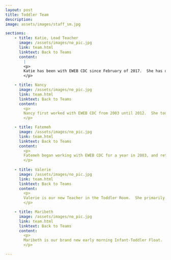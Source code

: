 ```yaml
---
layout: post
title: Toddler Team
description: 
image: assets/images/staff_sm.jpg

sections:
    - title: Katie, Lead Teacher
      image: /assets/images/no_pic.jpg
      link: team.html
      linktext: Back to Teams
      content:
        |
        <p>
        Katie has been with EWEB CDC since February of 2017.  She has over 9 years experience working with children and has taken numerous courses in Early Childhood Education at Lane Community College.  In her spare time, she loves to paint and dance.
        </p>

    - title: Nancy
      image: /assets/images/no_pic.jpg
      link: team.html
      linktext: Back to Teams
      content:
        <p>
        Nancy first worked with EWEB CDC from 2003 until 2012.  She took a break of a few years, and returned to work as a Teacher in our Toddler class in April of 2017. We are happy that she is back with us!  She has over 28 years experience working with children of all ages.  Nancy has her Associates of Arts Degree in Early Childhood Education from Lane Community College﻿.  In her spare time, Nancy loves to sew, play table games with her friends, do crafts, play with her dog and spend time with her four grown sons.﻿﻿
        </p>

    - title: Fatemeh
      image: /assets/images/no_pic.jpg
      link: team.html
      linktext: Back to Teams
      content:
        <p>
        Fatemeh began working with EWEB CDC for a year in 2003, and returned permanently to work in our Toddler Room in 2011.  She has her AA degree in Early Childhood Education from Lane Community College and over seventeen years experience working with children.  She enjoys sewing, baking, taking walks and playing with her grandchild.
        </p>
        
    - title: Valerie
      image: /assets/images/no_pic.jpg
      link: team.html
      linktext: Back to Teams
      content:
        <p>
        Valerie is our new Teacher in the Toddler Room.  She primarily works mornings
        </p>

    - title: Maribeth
      image: /assets/images/no_pic.jpg
      link: team.html
      linktext: Back to Teams
      content:
        <p>
        Maribeth is our brand new early morning Infant-Toddler Float. 
        </p>

---
```

